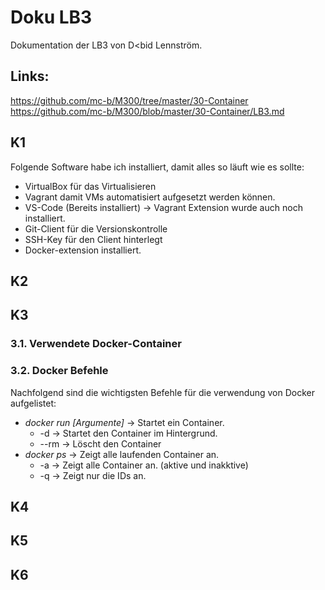 # Doku LB3
Dokumentation der LB3 von D<bid Lennström.

## Links:
https://github.com/mc-b/M300/tree/master/30-Container
https://github.com/mc-b/M300/blob/master/30-Container/LB3.md

## K1
Folgende Software habe ich installiert, damit alles so läuft wie es sollte:
 - VirtualBox für das Virtualisieren
 - Vagrant damit VMs automatisiert aufgesetzt werden können.
 - VS-Code (Bereits installiert) -> Vagrant Extension wurde auch noch   
   installiert.
 - Git-Client für die Versionskontrolle
 - SSH-Key für den Client hinterlegt
 - Docker-extension installiert.

## K2

## K3
### 3.1. Verwendete Docker-Container

### 3.2. Docker Befehle
Nachfolgend sind die wichtigsten Befehle für die verwendung von Docker aufgelistet:
  - *docker run [Argumente]* -> Startet ein Container.
    * -d -> Startet den Container im Hintergrund.
    * --rm -> Löscht den Container
  - *docker ps* -> Zeigt alle laufenden Container an.
    * -a -> Zeigt alle Container an. (aktive und inakktive)
    * -q -> Zeigt nur die IDs an.
## K4

## K5

## K6
